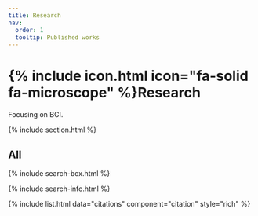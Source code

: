 ```yaml
---
title: Research
nav:
  order: 1
  tooltip: Published works
---
```


# {% include icon.html icon="fa-solid fa-microscope" %}Research

Focusing on BCI.

{% include section.html %}

## All

{% include search-box.html %}

{% include search-info.html %}

{% include list.html data="citations" component="citation" style="rich" %}
